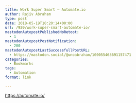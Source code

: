 ```yaml
---
title: Work Super Smart – Automate.io
author: Rajiv Abraham
type: post
date: 2018-05-19T10:20:14+00:00
url: /920/work-super-smart-automate-io/
mastodonAutopostPublishedNoRetoot:
  - 1
mastodonAutopostPostNotification:
  - 200
mastodonAutopostLastSuccessfullPostURL:
  - https://mastodon.social/@unoabraham/100055463691157471
categories:
  - Bookmarks
tags:
  - Automation
format: link

---
```

<https://automate.io/>